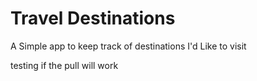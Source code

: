 # Travel Destinations

A Simple app to keep track of destinations I'd Like to visit

testing if the pull will work
